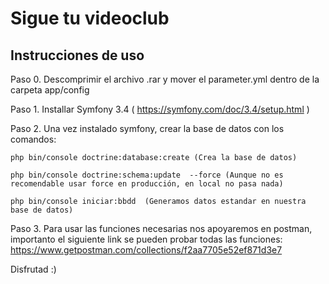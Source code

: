 Sigue tu videoclub
========================

Instrucciones de uso
--------------------

Paso 0. Descomprimir el archivo .rar y mover el parameter.yml dentro de la carpeta app/config

Paso 1. Installar Symfony 3.4 ( https://symfony.com/doc/3.4/setup.html )

Paso 2. Una vez instalado symfony, crear la base de datos con los comandos:

    php bin/console doctrine:database:create (Crea la base de datos)

    php bin/console doctrine:schema:update  --force (Aunque no es recomendable usar force en producción, en local no pasa nada)

    php bin/console iniciar:bbdd  (Generamos datos estandar en nuestra base de datos)

Paso 3. Para usar las funciones necesarias nos apoyaremos en postman, importanto el siguiente link se pueden probar todas las funciones:
      https://www.getpostman.com/collections/f2aa7705e52ef871d3e7


Disfrutad :)




